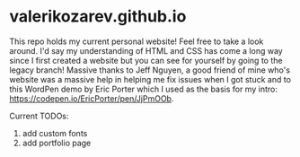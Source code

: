 # valerikozarev.github.io

This repo holds my current personal website! Feel free to take a look around. I'd say my understanding of HTML and CSS has come a long way since I first created a website but you can see for yourself by going to the legacy branch! Massive thanks to Jeff Nguyen, a good friend of mine who's website was a massive help in helping me fix issues when I got stuck and to this WordPen demo by Eric Porter which I used as the basis for my intro: https://codepen.io/EricPorter/pen/JjPmOOb.

Current TODOs:
1. add custom fonts
2. add portfolio page
